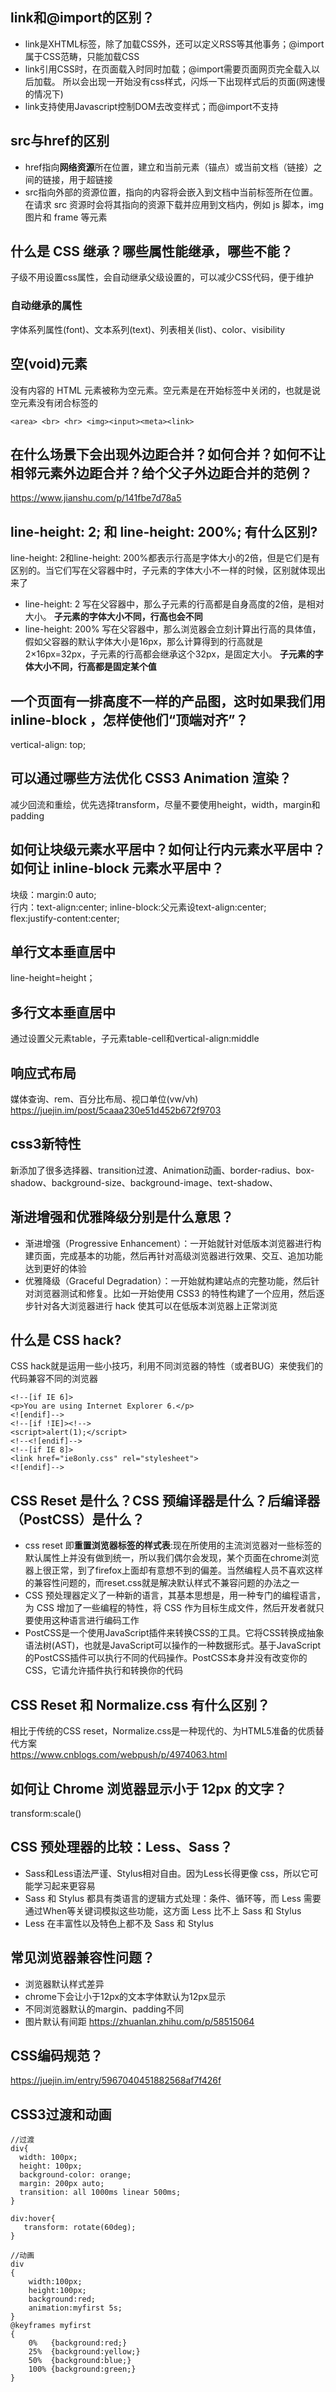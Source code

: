 ## link和@import的区别？
* link是XHTML标签，除了加载CSS外，还可以定义RSS等其他事务；@import属于CSS范畴，只能加载CSS
* link引用CSS时，在页面载入时同时加载；@import需要页面网页完全载入以后加载。
所以会出现一开始没有css样式，闪烁一下出现样式后的页面(网速慢的情况下)
* link支持使用Javascript控制DOM去改变样式；而@import不支持
## src与href的区别
* href指向**网络资源**所在位置，建立和当前元素（锚点）或当前文档（链接）之间的链接，用于超链接
* src指向外部的资源位置，指向的内容将会嵌入到文档中当前标签所在位置。在请求 src 资源时会将其指向的资源下载并应用到文档内，例如 js 脚本，img 图片和 frame 等元素
##  什么是 CSS 继承？哪些属性能继承，哪些不能？
子级不用设置css属性，会自动继承父级设置的，可以减少CSS代码，便于维护
### 自动继承的属性
字体系列属性(font)、文本系列(text)、列表相关(list)、color、visibility
## 空(void)元素
没有内容的 HTML 元素被称为空元素。空元素是在开始标签中关闭的，也就是说空元素没有闭合标签的  
````
<area> <br> <hr> <img><input><meta><link>
````
## 在什么场景下会出现外边距合并？如何合并？如何不让相邻元素外边距合并？给个父子外边距合并的范例？
https://www.jianshu.com/p/141fbe7d78a5
## line-height: 2; 和 line-height: 200%; 有什么区别?
line-height: 2和line-height: 200%都表示行高是字体大小的2倍，但是它们是有区别的。当它们写在父容器中时，子元素的字体大小不一样的时候，区别就体现出来了
* line-height: 2 写在父容器中，那么子元素的行高都是自身高度的2倍，是相对大小。
**子元素的字体大小不同，行高也会不同**
* line-height: 200% 写在父容器中，那么浏览器会立刻计算出行高的具体值，假如父容器的默认字体大小是16px，那么计算得到的行高就是2×16px=32px，子元素的行高都会继承这个32px，是固定大小。
**子元素的字体大小不同，行高都是固定某个值**
## 一个页面有一排高度不一样的产品图，这时如果我们用 inline-block ，怎样使他们“顶端对齐”？
vertical-align: top;
## 可以通过哪些方法优化 CSS3 Animation 渲染？
减少回流和重绘，优先选择transform，尽量不要使用height，width，margin和padding
## 如何让块级元素水平居中？如何让行内元素水平居中？如何让 inline-block 元素水平居中？
块级：margin:0 auto;  
行内：text-align:center;
inline-block:父元素设text-align:center;  
flex:justify-content:center;
## 单行文本垂直居中
line-height=height；
## 多行文本垂直居中
通过设置父元素table，子元素table-cell和vertical-align:middle
## 响应式布局
媒体查询、rem、百分比布局、视口单位(vw/vh)
https://juejin.im/post/5caaa230e51d452b672f9703
## css3新特性
新添加了很多选择器、transition过渡、Animation动画、border-radius、box-shadow、background-size、background-image、text-shadow、
## 渐进增强和优雅降级分别是什么意思？
* 渐进增强（Progressive Enhancement）：一开始就针对低版本浏览器进行构建页面，完成基本的功能，然后再针对高级浏览器进行效果、交互、追加功能达到更好的体验  
* 优雅降级（Graceful Degradation）：一开始就构建站点的完整功能，然后针对浏览器测试和修复。比如一开始使用 CSS3 的特性构建了一个应用，然后逐步针对各大浏览器进行 hack 使其可以在低版本浏览器上正常浏览
## 什么是 CSS hack?
CSS hack就是运用一些小技巧，利用不同浏览器的特性（或者BUG）来使我们的代码兼容不同的浏览器
````
<!--[if IE 6]>
<p>You are using Internet Explorer 6.</p>
<![endif]-->
<!--[if !IE]><!-->
<script>alert(1);</script>
<!--<![endif]-->
<!--[if IE 8]>
<link href="ie8only.css" rel="stylesheet">
<![endif]-->
````
## CSS Reset 是什么？CSS 预编译器是什么？后编译器（PostCSS）是什么？
* css reset 即**重置浏览器标签的样式表**:现在所使用的主流浏览器对一些标签的默认属性上并没有做到统一，所以我们偶尔会发现，某个页面在chrome浏览器上很正常，到了firefox上面却有意想不到的偏差。当然编程人员不喜欢这样的兼容性问题的，而reset.css就是解决默认样式不兼容问题的办法之一
* CSS 预处理器定义了一种新的语言，其基本思想是，用一种专门的编程语言，为 CSS 增加了一些编程的特性，将 CSS 作为目标生成文件，然后开发者就只要使用这种语言进行编码工作
* PostCSS是一个使用JavaScript插件来转换CSS的工具。它将CSS转换成抽象语法树(AST)，也就是JavaScript可以操作的一种数据形式。基于JavaScript的PostCSS插件可以执行不同的代码操作。PostCSS本身并没有改变你的CSS，它请允许插件执行和转换你的代码
## CSS Reset 和 Normalize.css 有什么区别？
相比于传统的CSS reset，Normalize.css是一种现代的、为HTML5准备的优质替代方案  
https://www.cnblogs.com/webpush/p/4974063.html
## 如何让 Chrome 浏览器显示小于 12px 的文字？
transform:scale()
## CSS 预处理器的比较：Less、Sass？
* Sass和Less语法严谨、Stylus相对自由。因为Less长得更像 css，所以它可能学习起来更容易
* Sass 和 Stylus 都具有类语言的逻辑方式处理：条件、循环等，而 Less 需要通过When等关键词模拟这些功能，这方面 Less 比不上 Sass 和 Stylus
* Less 在丰富性以及特色上都不及 Sass 和 Stylus
## 常见浏览器兼容性问题？
* 浏览器默认样式差异
* chrome下会让小于12px的文本字体默认为12px显示
* 不同浏览器默认的margin、padding不同
* 图片默认有间距
https://zhuanlan.zhihu.com/p/58515064
## CSS编码规范？
https://juejin.im/entry/5967040451882568af7f426f
## CSS3过渡和动画
````
//过渡
div{
  width: 100px;
  height: 100px;
  background-color: orange;
  margin: 200px auto;
  transition: all 1000ms linear 500ms;
}

div:hover{
   transform: rotate(60deg);
}

//动画
div
{
	width:100px;
	height:100px;
	background:red;
	animation:myfirst 5s;
}
@keyframes myfirst
{
	0%   {background:red;}
	25%  {background:yellow;}
	50%  {background:blue;}
	100% {background:green;}
}
````
